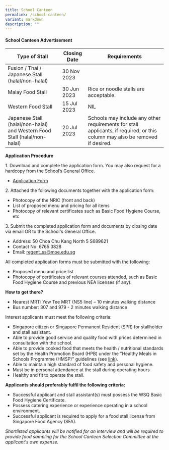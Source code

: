 ```yaml
---
title: School Canteen
permalink: /school-canteen/
variant: markdown
description: ""
---
```

#### School Canteen Advertisement

| Type of Stall | Closing Date | Requirements |
| -------- | -------- | -------- |
| Fusion / Thai / Japanese Stall (halal/non-halal) | 30 Nov 2023     |     |
| Malay Food Stall | 30 Jun 2023 | Rice or noodle stalls are acceptable.|
| Western Food Stall | 15 Jul 2023 | NIL|
| Japanese Stall (halal/non-halal) and Western Food Stall (halal/non-halal) | 20 Jul 2023 | Schools may include any other requirements for stall applicants, if required, or this column may also be removed if desired.| 

**Application Procedure**

1\. Download and complete the application form. You may also request for a hardcopy from the School’s General Office.  
* [Application Form](/files/canteen-stall-application-form.pdf)

2\. Attached the following documents together with the application form:
* Photocopy of the NRIC (front and back)
* List of proposed menu and pricing for all items
* Photocopy of relevant certificates such as Basic Food Hygiene Course, etc

3\. Submit the completed application form and documents by closing date via email OR to the School's General Office.
* Address: 50 Choa Chu Kang North 5 S689621  
* Contact No: 6765 3828
* Email: [regent_ss@moe.edu.sg](mailto:regent_ss@moe.edu.sg)

All completed application forms must be submitted with the following:  
*	Proposed menu and price list  
*	Photocopy of certificates of relevant courses attended, such as Basic Food Hygiene Course and previous NEA licenses (if any).

**How to get there?**
* Nearest MRT: Yew Tee MRT (NS5 line) – 10 minutes walking distance
* Bus number: 307 and 979 - 2 minutes walking distance

Interest applicants must meet the following criteria:
* Singapore citizen or Singapore Permanent Resident (SPR) for stallholder and stall assistant.
* Able to provide good service and quality food with prices determined in consultation with the school.
* Able to provide cooked food that meets the health / nutritional standards set by the Health Promotion Board (HPB) under the "Healthy Meals in Schools Programme (HMSP)" guidelines (see [link](https://www.hpb.gov.sg/schools/school-programmes/healthy-meals-in-schools-programme)).
* Able to maintain high standard of food safety and personal hygiene.
* Must be in personal attendance at the stall during operating hours
* Healthy and fit to operate the stall.

**Applicants should preferably fulfil the following criteria:**
* Successful applicant and stall assistant(s) must possess the WSQ Basic Food Hygiene Certificate.
* Possess catering experience or experience operating in a school environment.
* Successful applicant is required to apply for a food stall license from Singapore Food Agency (SFA).  

*Shortlisted applicants will be notified for an interview and will be required to provide food sampling for the School Canteen Selection Committee at the applicant's own expense.*